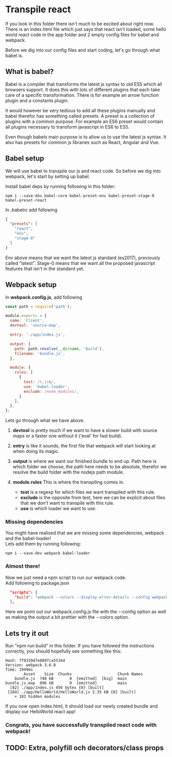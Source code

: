 # Transpile react

If you look in this folder there isn't much to be excited about right now.
There is an index.html file which just says that react isn't loaded, some hello world react code in the app folder and 2 empty config files for babel and webpack.

Before we dig into our config files and start coding, let's go through what babel is.

## What is babel?

Babel is a compiler that transforms the latest js syntax to old ES5 which all browsers support. It does this with lots of different plugins that each take care of a specific transformation. There is for example an arrow function plugin and a constants plugin. 

It would however be very tedious to add all these plugins manually and babel therefor has something called presets. A preset is a collection of plugins with a common purpose. For example an ES6 preset would contain all plugins necessary to transform javascript in ES6 to ES5.

Even though babels main purpose is to allow us to use the latest js syntax. It also has presets for common js libraries such as React, Angular and Vue.

## Babel setup

We will use babel to transpile our js and react code. So before we dig into webpack, let's start by setting up babel.

Install babel deps by running following in this folder:
````text
npm i --save-dev babel-core babel-preset-env babel-preset-stage-0 babel-preset-react
````

In .babelrc add following
```json
{
  "presets": [
    "react",
    "env",
    "stage-0"
  ]
}
```

Env above means that we want the latest js standard (es2017), previously called "latest". Stage-0 means that we want all the proposed javascript features that isn't in the standard yet.

## Webpack setup

In **webpack.config.js**, add following
```js
const path = require('path');

module.exports = {
  name: 'Client',
  devtool: 'source-map',

  entry: './app/index.js',

  output: {
    path: path.resolve(__dirname, 'build'),
    filename: 'bundle.js',
  },

  module: {
    rules: [
      {
        test: /\.js$/,
        use: 'babel-loader',
        exclude: /node_modules/,
      }
    ],
  },
};
```
Lets go through what we have above.

1. **devtool** is pretty much if we want to have a slower build with source maps or a faster one without it ('eval' for fast build).

2. **entry** is like it sounds, the first file that webpack will start looking at when doing its magic.

3. **output** is where we want our finished bundle to end up. Path here is which folder we choose, the path here needs to be absolute, therefor we resolve the build folder with the nodejs path module.

4. **module.rules** This is where the transpiling comes in. 

    - **test** is a regexp for which files we want transpiled with this rule. 
    - **exclude** is the opposite from test, here we can be explicit about files that we don't want to transpile with this rule.
    - **use** is which loader we want to use.

### Missing dependencies

You might have realised that we are missing some dependencies, webpack and the babel-loader!<br>
Lets add them by running following:
````text
npm i --save-dev webpack babel-loader
````

### Almost there!

Now we just need a npm script to run our webpack code.<br>
Add following to package.json
````json
  "scripts": {
    "build": "webpack --colors --display-error-details --config webpack.config.js"
  },
````

Here we point out our webpack.config.js file with the --config option as well as making the output a bit prettier with the --colors option.

## Lets try it out

Run "npm run build" in this folder.
If you have followed the instructions correctly, you should hopefully see something like this:<br/>
````text
Hash: 7f9339d7e8897ca5534d
Version: webpack 3.6.0
Time: 1949ms
        Asset    Size  Chunks                    Chunk Names
    bundle.js  748 kB       0  [emitted]  [big]  main
bundle.js.map  896 kB       0  [emitted]         main
  [82] ./app/index.js 456 bytes {0} [built]
 [184] ./app/HelloWorld/HelloWorld.js 2.35 kB {0} [built]
    + 183 hidden modules
````

If you now open index.html, it should load our newly created bundle and display our HelloWorld react app!

### Congrats, you have successfully transpiled react code with webpack! 

## TODO: Extra, polyfill och decorators/class props
